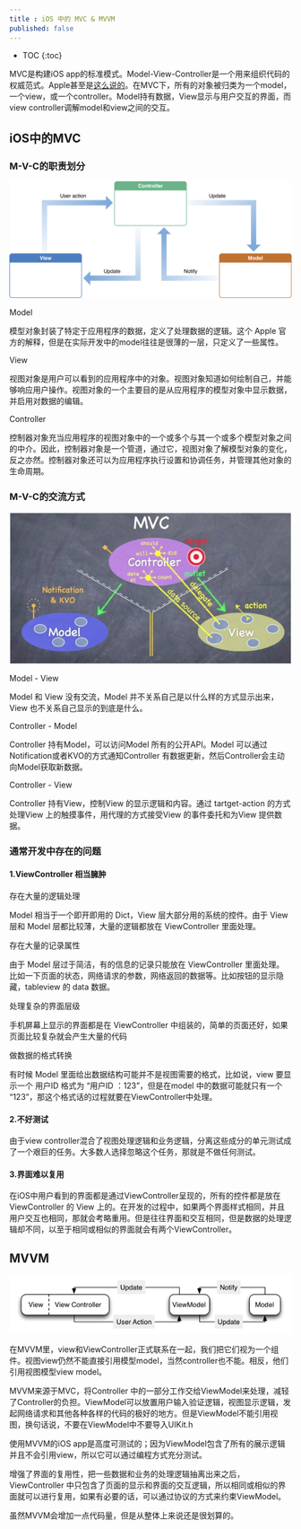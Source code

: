 ```yaml
---
title : iOS 中的 MVC & MVVM
published: false
---
```


* TOC
{:toc}

MVC是构建iOS app的标准模式。Model-View-Controller是一个用来组织代码的权威范式。Apple甚至是[这么说的](https://developer.apple.com/library/ios/documentation/general/conceptual/devpedia-cocoacore/MVC.html)。在MVC下，所有的对象被归类为一个model，一个view，或一个controller。Model持有数据，View显示与用户交互的界面，而view controller调解model和view之间的交互。

## iOS中的MVC
### M-V-C的职责划分

![](https://raw.githubusercontent.com/DullDevil/pics/master/MVC/MVC-1.png)



Model

模型对象封装了特定于应用程序的数据，定义了处理数据的逻辑。这个 Apple 官方的解释，但是在实际开发中的model往往是很薄的一层，只定义了一些属性。



View

视图对象是用户可以看到的应用程序中的对象。视图对象知道如何绘制自己，并能够响应用户操作。视图对象的一个主要目的是从应用程序的模型对象中显示数据，并启用对数据的编辑。



Controller

控制器对象充当应用程序的视图对象中的一个或多个与其一个或多个模型对象之间的中介。因此，控制器对象是一个管道，通过它，视图对象了解模型对象的变化，反之亦然。控制器对象还可以为应用程序执行设置和协调任务，并管理其他对象的生命周期。



### M-V-C的交流方式

![](https://raw.githubusercontent.com/DullDevil/pics/master/MVC/MVC-2.jpeg)


Model - View

Model 和 View 没有交流，Model 并不关系自己是以什么样的方式显示出来，View 也不关系自己显示的到底是什么。



Controller - Model

Controller 持有Model，可以访问Model 所有的公开API。Model 可以通过 Notification或者KVO的方式通知Controller 有数据更新，然后Controller会主动向Model获取新数据。



Controller - View

Controller 持有View，控制View 的显示逻辑和内容。通过 tartget-action 的方式处理View 上的触摸事件，用代理的方式接受View 的事件委托和为View 提供数据。



### 通常开发中存在的问题

#### 1.ViewController 相当臃肿

存在大量的逻辑处理

Model 相当于一个即开即用的 Dict，View 层大部分用的系统的控件。由于 View 层和 Model 层都比较薄，大量的逻辑都放在 ViewController 里面处理。


存在大量的记录属性

由于 Model 层过于简洁，有的信息的记录只能放在 ViewController 里面处理。比如一下页面的状态，网络请求的参数，网络返回的数据等。比如按钮的显示隐藏，tableview 的 data 数据。

处理复杂的界面层级

手机屏幕上显示的界面都是在 ViewController 中组装的，简单的页面还好，如果页面比较复杂就会产生大量的代码

做数据的格式转换

有时候 Model 里面给出数据结构可能并不是视图需要的格式，比如说，view 要显示一个 用户ID 格式为 “用户ID ：123”，但是在model 中的数据可能就只有一个 “123”，那这个格式话的过程就要在ViewController中处理。

#### 2.不好测试

由于view controller混合了视图处理逻辑和业务逻辑，分离这些成分的单元测试成了一个艰巨的任务。大多数人选择忽略这个任务，那就是不做任何测试。


#### 3.界面难以复用

在iOS中用户看到的界面都是通过ViewController呈现的，所有的控件都是放在ViewController 的 View 上的。在开发的过程中，如果两个界面样式相同，并且用户交互也相同，那就会考略重用。但是往往界面和交互相同，但是数据的处理逻辑却不同，以至于相同或相似的界面就会有两个ViewController。



## MVVM

![](https://raw.githubusercontent.com/DullDevil/pics/master/MVC/MVVM.png)



在MVVM里，view和ViewController正式联系在一起，我们把它们视为一个组件。视图view仍然不能直接引用模型model，当然controller也不能。相反，他们引用视图模型view model。

MVVM来源于MVC，将Controller 中的一部分工作交给ViewModel来处理，减轻了Controller的负担。ViewModel可以放置用户输入验证逻辑，视图显示逻辑，发起网络请求和其他各种各样的代码的极好的地方。但是ViewModel不能引用视图，换句话说，不要在ViewModel中不要导入UIKit.h

使用MVVM的iOS app是高度可测试的；因为ViewModel包含了所有的展示逻辑并且不会引用view，所以它可以通过编程方式充分测试。

增强了界面的复用性，把一些数据和业务的处理逻辑抽离出来之后，ViewController 中只包含了页面的显示和界面的交互逻辑，所以相同或相似的界面就可以进行复用，如果有必要的话，可以通过协议的方式来约束ViewModel。

虽然MVVM会增加一点代码量，但是从整体上来说还是很划算的。
